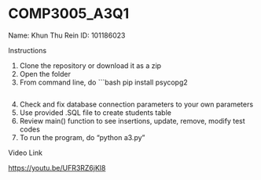 # COMP3005_A3Q1

Name: Khun Thu Rein
ID: 101186023

Instructions

1. Clone the repository or download it as a zip
2. Open the folder
3. From command line, do ```bash
    pip install psycopg2
    ```
4. Check and fix database connection parameters to your own parameters
5. Use provided .SQL file to create students table
6. Review main() function to see insertions, update, remove, modify test codes
7. To run the program, do “python a3.py”

Video Link

https://youtu.be/UFR3RZ6jKl8
